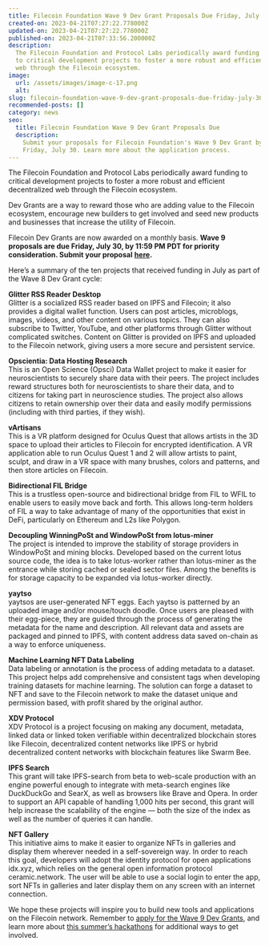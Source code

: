 ```yaml
---
title: Filecoin Foundation Wave 9 Dev Grant Proposals Due Friday, July 30
created-on: 2023-04-21T07:27:22.778000Z
updated-on: 2023-04-21T07:27:22.778000Z
published-on: 2023-04-21T07:33:56.200000Z
description:
  The Filecoin Foundation and Protocol Labs periodically award funding
  to critical development projects to foster a more robust and efficient decentralized
  web through the Filecoin ecosystem.
image:
  url: /assets/images/image-c-17.png
  alt:
slug: filecoin-foundation-wave-9-dev-grant-proposals-due-friday-july-30
recommended-posts: []
category: news
seo:
  title: Filecoin Foundation Wave 9 Dev Grant Proposals Due
  description:
    Submit your proposals for Filecoin Foundation's Wave 9 Dev Grant by
    Friday, July 30. Learn more about the application process.
---
```


The Filecoin Foundation and Protocol Labs periodically award funding to critical development projects to foster a more robust and efficient decentralized web through the Filecoin ecosystem.

Dev Grants are a way to reward those who are adding value to the Filecoin ecosystem, encourage new builders to get involved and seed new products and businesses that increase the utility of Filecoin.

Filecoin Dev Grants are now awarded on a monthly basis. **Wave 9 proposals are due Friday, July 30, by 11:59 PM PDT for priority consideration. Submit your proposal** **[here](https://github.com/filecoin-project/devgrants).**

Here’s a summary of the ten projects that received funding in July as part of the Wave 8 Dev Grant cycle:

**Glitter RSS Reader Desktop**\
Glitter is a socialized RSS reader based on IPFS and Filecoin; it also provides a digital wallet function. Users can post articles, microblogs, images, videos, and other content on various topics. They can also subscribe to Twitter, YouTube, and other platforms through Glitter without complicated switches. Content on Glitter is provided on IPFS and uploaded to the Filecoin network, giving users a more secure and persistent service.

**Opscientia: Data Hosting Research**\
This is an Open Science (Opsci) Data Wallet project to make it easier for neuroscientists to securely share data with their peers. The project includes reward structures both for neuroscientists to share their data, and to citizens for taking part in neuroscience studies. The project also allows citizens to retain ownership over their data and easily modify permissions (including with third parties, if they wish).

**vArtisans**\
This is a VR platform designed for Oculus Quest that allows artists in the 3D space to upload their articles to Filecoin for encrypted identification. A VR application able to run Oculus Quest 1 and 2 will allow artists to paint, sculpt, and draw in a VR space with many brushes, colors and patterns, and then store articles on Filecoin.

**Bidirectional FIL Bridge**\
This is a trustless open-source and bidirectional bridge from FIL to WFIL to enable users to easily move back and forth. This allows long-term holders of FIL a way to take advantage of many of the opportunities that exist in DeFi, particularly on Ethereum and L2s like Polygon.

**Decoupling WinningPoSt and WindowPoSt from lotus-miner**\
The project is intended to improve the stability of storage providers in WindowPoSt and mining blocks. Developed based on the current lotus source code, the idea is to take lotus-worker rather than lotus-miner as the entrance while storing cached or sealed sector files. Among the benefits is for storage capacity to be expanded via lotus-worker directly.

**yaytso**\
yaytsos are user-generated NFT eggs. Each yaytso is patterned by an uploaded image and/or mouse/touch doodle. Once users are pleased with their egg-piece, they are guided through the process of generating the metadata for the name and description. All relevant data and assets are packaged and pinned to IPFS, with content address data saved on-chain as a way to enforce uniqueness.

**Machine Learning NFT Data Labeling**\
Data labeling or annotation is the process of adding metadata to a dataset. This project helps add comprehensive and consistent tags when developing training datasets for machine learning. The solution can forge a dataset to NFT and save to the Filecoin network to make the dataset unique and permission based, with profit shared by the original author.

**XDV Protocol**\
XDV Protocol is a project focusing on making any document, metadata, linked data or linked token verifiable within decentralized blockchain stores like Filecoin, decentralized content networks like IPFS or hybrid decentralized content networks with blockchain features like Swarm Bee.

**IPFS Search**\
This grant will take IPFS-search from beta to web-scale production with an engine powerful enough to integrate with meta-search engines like DuckDuckGo and SearX, as well as browsers like Brave and Opera. In order to support an API capable of handling 1,000 hits per second, this grant will help increase the scalability of the engine — both the size of the index as well as the number of queries it can handle.

**NFT Gallery**\
This initiative aims to make it easier to organize NFTs in galleries and display them wherever needed in a self-sovereign way. In order to reach this goal, developers will adopt the identity protocol for open applications idx.xyz, which relies on the general open information protocol ceramic.network. The user will be able to use a social login to enter the app, sort NFTs in galleries and later display them on any screen with an internet connection.

We hope these projects will inspire you to build new tools and applications on the Filecoin network. Remember to [apply for the Wave 9 Dev Grants](https://github.com/filecoin-project/devgrants#-how-to-apply), and learn more about [this summer’s hackathons](https://filecoinfoundation.medium.com/hack-away-in-summer-2021-98089b9538b2) for additional ways to get involved.
